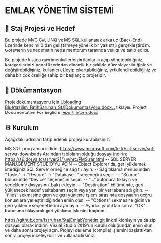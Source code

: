 # EMLAK YÖNETİM SİSTEMİ

## 🚀 Staj Projesi ve Hedef
Bu projede MVC C#, LINQ ve MS SQL kullanarak arka uç (Back-End) üzerinde kendimi 0'dan geliştirmeye yönelik bir yaz stajı gerçekleştirdim.
Görevlerin ve hedeflerin hepsi mentörüm tarafında verildi ve takip edildi.

Bu projede kısaca gayrimenkullerinizin ilanlarını açıp yönetebildiğiniz, kategorilerinizi panel üzerinden dinamik bir şekilde düzenleyebildiğiniz 
ve değiştirebildiğiniz, kullanıcı ekleyip çıkartabildiğiniz, yetkilendirebildiğiniz ve daha bir çok özelliğe sahip bir başlangıç projesidir.

## 📄 Dökümantasyon

Proje dökümantasyonu için [Uploading BlueYazilim_FatihSaruhan_StajDokumantasyonu.docx…]() tıklayın.
Project Documentation For English: [report_intern.docx](https://github.com/user-attachments/files/16175271/report_intern.docx)


## ⚙️ Kurulum

Aşağıdaki adımları takip ederek projeyi kurabilirsiniz:

MS SQL programını indirin: https://www.microsoft.com/tr-tr/sql-server/sql-server-downloads
Ardından tabloların olduğu dosyayı indirin: https://s6.dosya.tc/server21/1uwhrc/PMS.rar.html
-- SQL SERVER MANAGEMENT STUDIO'YU AÇIN
-- Object Explorer'da, geri yüklemek istediğiniz SQL Server örneğine sağ tıklayın.
-- Sağ tıklama menüsünden "Tasks" -> "Restore" -> "Database..." seçeneğini seçin.
-- "Source" bölümünde "Device" seçeneğini seçin.
-- "..." butonuna tıklayın ve yedekleme dosyasını (.bak) ekleyin.
-- "Destination" bölümünde, geri yüklenecek hedef veritabanını seçin veya yeni bir veritabanı adı girin.
-- "Files" sekmesine gidin ve geri yükleme işlemi sırasında dosyaların doğru konumlara yerleştirildiğinden emin olun.
-- "Options" sekmesine gidin ve geri yükleme seçeneklerini ayarlayın.
-- Ayarları yaptıktan sonra, "OK" butonuna tıklayarak geri yükleme işlemini başlatın.

https://github.com/fsaruhan/StajEmlakYonetim.git linkini klonlayın ya da zip dosyası olarak indirin.
Visual Studio 2019'un kurulu olduğundan emin olun ve daha sonra projeyi açın.
Projeyi derleme (compile) işlemini başlattıktan sonra projeyi inceleyebilir ve kullanabilirsiniz.
